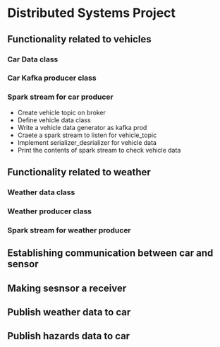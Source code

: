 # Distributed Systems Project

## Functionality related to vehicles

### Car Data class
### Car Kafka producer class
### Spark stream for car producer

* Create vehicle topic on broker
* Define vehicle data class
* Write a vehicle data generator as kafka prod
* Craete a spark stream to listen for vehicle_topic
* Implement serializer_desrializer for vehicle data
* Print the contents of spark stream to check vehicle data

## Functionality related to weather

### Weather data class
### Weather producer class
### Spark stream for weather producer

## Establishing communication between car and sensor

## Making sesnsor a receiver
## Publish weather data to car
## Publish hazards data to car

